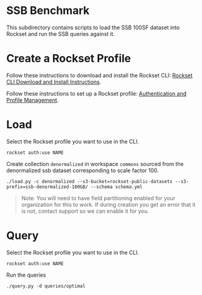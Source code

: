 # SSB Benchmark

This subdirectory contains scripts to load the SSB 100SF dataset into Rockset and run the SSB queries against it.

# Create a Rockset Profile

Follow these instructions to download and install the Rockset CLI:
[Rockset CLI Download and Install Instructions](https://github.com/rockset/rockset-js/tree/master/packages/cli#download--installation-instructions).

Follow these instructions to set up a Rockset profile:
[Authentication and Profile Management](https://github.com/rockset/rockset-js/tree/master/packages/cli#authentication-and-profile-management-rockset-auth).

# Load

Select the Rockset profile you want to use in the CLI.
```
rockset auth:use NAME
```

Create collection `denormalized` in workspace `commons` sourced from the denormalized ssb dataset corresponding to scale factor 100.
```
./load.py -c denormalized --s3-bucket=rockset-public-datasets --s3-prefix=ssb-denormalized-100GB/ --schema schema.yml
```

> Note: You will need to have field partitioning enabled for your organization for this to work. If during creation you get an error that it is not, contact support so we can enable it for you.

# Query

Select the Rockset profile you want to use in the CLI.
```
rockset auth:use NAME
```

Run the queries
```
./query.py -d queries/optimal
```

